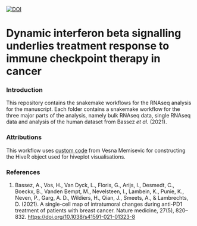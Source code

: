 
[![DOI](https://zenodo.org/badge/282825263.svg)](https://zenodo.org/badge/latestdoi/282825263)

# Dynamic interferon beta signalling underlies treatment response to immune checkpoint therapy in cancer

### Introduction
This repository contains the snakemake workflows for the RNAseq analysis for the manuscript. Each folder contains a snakemake workflow for the three major parts of the analysis, namely bulk RNAseq data, single RNAseq data and analysis of the human dataset from Bassez <em>et al.</em> (2021).

### Attributions
This workflow uses [custom code](https://gist.github.com/Vessy/6562505) from Vesna Memisevic for constructing the HiveR object used for hiveplot visualisations.

### References

1. Bassez, A., Vos, H., Van Dyck, L., Floris, G., Arijs, I., Desmedt, C., Boeckx, B., Vanden Bempt, M., Nevelsteen, I., Lambein, K., Punie, K., Neven, P., Garg, A. D., Wildiers, H., Qian, J., Smeets, A., & Lambrechts, D. (2021). A single-cell map of intratumoral changes during anti-PD1 treatment of patients with breast cancer. Nature medicine, 27(5), 820–832. https://doi.org/10.1038/s41591-021-01323-8


